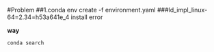 #Problem
##1.conda env create -f environment.yaml
###ld_impl_linux-64=2.34=h53a641e_4 install error

**way**

``conda search`` 

